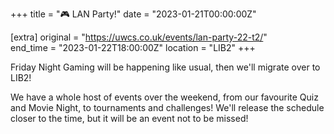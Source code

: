 +++
title = "🎮 LAN Party!"
date = "2023-01-21T00:00:00Z"

[extra]
original = "https://uwcs.co.uk/events/lan-party-22-t2/"    
end_time = "2023-01-22T18:00:00Z"
location = "LIB2"
+++

Friday Night Gaming will be happening like usual, then we'll migrate over to LIB2!

We have a whole host of events over the weekend, from our favourite Quiz and Movie Night, to tournaments and challenges! We'll release the schedule closer to the time, but it will be an event not to be missed!
